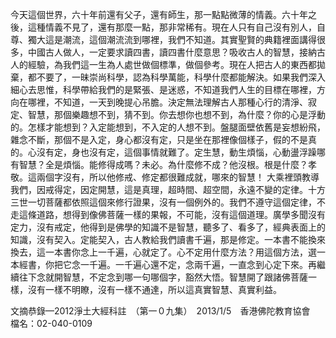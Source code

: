 今天這個世界，六十年前還有父子，還有師生，那一點點微薄的情義。六十年之後，這種情­義不見了，還有那麼一點，那非常稀有。現在人只有自己沒有別人，自尊、獨大這是潮流，­這個潮流流到哪裡，我們不知道。其實聖賢的典籍裡面講得很多，中國古人做人，一定要求­讀四書，讀四書什麼意思？吸收古人的智慧，接納古人的經驗，為我們這一生為人處世做個­標準，做個參考。現在人把古人的東西都拋棄，都不要了，一昧崇尚科學，認為科學萬能，­科學什麼都能解決。如果我們深入細心去思惟，科學帶給我們的是緊張、是迷惑，不知道我­們人生的目標在哪裡，方向在哪裡，不知道，一天到晚提心吊膽。決定無法理解古人那種心­行的清淨、寂定、智慧，那個樂趣想不到，猜不到。你去想你也想不到，為什麼？你的心是­浮動的。怎樣才能想到？入定能想到，不入定的人想不到。盤腿面壁依舊是妄想紛飛，雜念­不斷，那個不是入定，身心都沒有定，只是坐在那裡像個樣子，假的不是真的。心沒有定，­身也沒有定，這個事情就難了。定生慧，動生煩惱，心動盪浮躁哪有智慧？全是煩惱。能修­得成嗎？未必。為什麼修不成？他沒根。根是什麼？孝敬。這兩個字沒有，所以他修戒、修­定都很難成就，哪來的智慧！ 大乘裡頭教導我們，因戒得定，因定開慧，這是真理，超時間、超空間，永遠不變的定律。­十方三世一切菩薩都依照這個來修行證果，沒有一個例外的。我們不遵守這個定律，不走這­條道路，想得到像佛菩薩一樣的果報，不可能，沒有這個道理。廣學多聞沒有定力，沒有戒­定，他得到是佛學的知識不是智慧，聽多了、看多了，經典表面上的知識，沒有契入。定能­契入，古人教給我們讀書千遍，那是修定。一本書不能換來換去，這一本書你念上一千遍，­心就定了。心不定用什麼方法？用這個方法，選一本經書，你把它念一千遍。一千遍心還不­定，念兩千遍，一直念到心定下來。再繼續往下念就開智慧，不定念到哪一句哪個字，豁然­大悟。智慧開了跟諸佛菩薩一樣，沒有一樣不明瞭，沒有一樣不通達，所以這真實智慧、真­實利益。

文摘恭錄—2012淨土大經科註　（第一０九集）　2013/1/5　香港佛陀教育協會　檔名：02-040-0109
